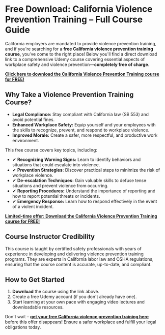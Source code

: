 # Free Download: California Violence Prevention Training – Full Course Guide

California employers are mandated to provide violence prevention training, and if you're searching for a **free California violence prevention training course**, you've come to the right place! Below you'll find a direct download link to a comprehensive Udemy course covering essential aspects of workplace safety and violence prevention—**completely free of charge**.

[**Click here to download the California Violence Prevention Training course for FREE!**](https://udemywork.com/california-violence-prevention-training)

## Why Take a Violence Prevention Training Course?

*   **Legal Compliance:** Stay compliant with California law (SB 553) and avoid potential fines.
*   **Enhanced Workplace Safety:** Equip yourself and your employees with the skills to recognize, prevent, and respond to workplace violence.
*   **Improved Morale:** Create a safer, more respectful, and productive work environment.

This free course covers key topics, including:

*   ✔ **Recognizing Warning Signs:** Learn to identify behaviors and situations that could escalate into violence.
*   ✔ **Prevention Strategies:** Discover practical steps to minimize the risk of workplace violence.
*   ✔ **De-escalation Techniques:** Gain valuable skills to defuse tense situations and prevent violence from occurring.
*   ✔ **Reporting Procedures:** Understand the importance of reporting and how to report potential threats or incidents.
*   ✔ **Emergency Response:** Learn how to respond effectively in the event of a violent incident.

[**Limited-time offer: Download the California Violence Prevention Training course for FREE!**](https://udemywork.com/california-violence-prevention-training)

## Course Instructor Credibility

This course is taught by certified safety professionals with years of experience in developing and delivering violence prevention training programs. They are experts in California labor law and OSHA regulations, ensuring that the course content is accurate, up-to-date, and compliant.

## How to Get Started

1.  **Download** the course using the link above.
2.  Create a free Udemy account (if you don't already have one).
3.  Start learning at your own pace with engaging video lectures and downloadable resources.

Don't wait – **[get your free California violence prevention training here](https://udemywork.com/california-violence-prevention-training)** before this offer disappears! Ensure a safer workplace and fulfill your legal obligations today.
